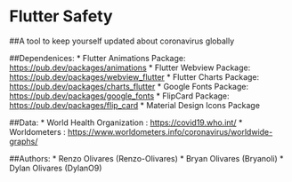 # Flutter Safety

##A tool to keep yourself updated about coronavirus globally

##Dependenices:
    * Flutter Animations Package: https://pub.dev/packages/animations
    * Flutter Webview Package: https://pub.dev/packages/webview_flutter
    * Flutter Charts Package: https://pub.dev/packages/charts_flutter
    * Google Fonts Package: https://pub.dev/packages/google_fonts
    * FlipCard Package: https://pub.dev/packages/flip_card
    * Material Design Icons Package

##Data:
    * World Health Organization : https://covid19.who.int/
    * Worldometers : https://www.worldometers.info/coronavirus/worldwide-graphs/

##Authors:
    * Renzo Olivares (Renzo-Olivares)
    * Bryan Olivares (Bryanoli)
    * Dylan Olivares (DylanO9)